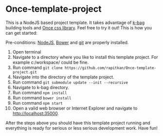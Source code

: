 Once-template-project
=====================

This is a NodeJS based project template. It takes advantage of [k-bag](https://github.com/rapitkan/k-bag) building tools and [Once css library](https://github.com/niant/once). Feel free to try it out! This is how you can get started:

Pre-conditions: [NodeJS](http://nodejs.org/download/), [Bower](http://bower.io/) and [git](http://git-scm.com/book/en/Getting-Started-Installing-Git) are properly installed.

1. Open terminal
2. Navigate to a directory where you like to install this template project. For example c:/workspace/ could be fine.
3. Run command `git clone https://github.com/rapitkan/Once-template-project.git`
4. Navigate into the directory of the template project.
5. Run command `git submodule update --init --recursive`
6. Navigate to k-bag directory.
7. Run command `npm install`
8. Run command `bower install`
9. Run command `npm start`
10. Open a valid web browser or Internet Explorer and navigate to [http://localhost:35000](http://localhost:35000).

After the steps above you should have this template project running and everything is ready for serious or less serious development work. Have fun!